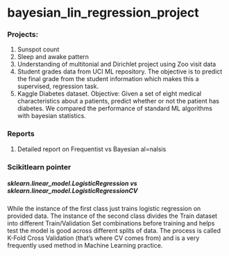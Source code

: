 # bayesian_lin_regression_project
### Projects:
1. Sunspot count
2. Sleep and awake pattern
3. Understanding of multitonial and Dirichlet project using Zoo visit data
4. Student grades data from UCI ML repository. The objective is to predict the final grade from the student information which makes this a supervised, regression task.
5. Kaggle Diabetes dataset. Objective: Given a set of eight medical characteristics about a patients, predict whether or not the patient has diabetes. We compared the performance of standard ML algorithms with bayesian statistics.

### Reports
1. Detailed report on Frequentist vs Bayesian al=nalsis

### Scikitlearn pointer
##### sklearn.linear_model.LogisticRegression vs sklearn.linear_model.LogisticRegressionCV
While the instance of the first class just trains logistic regression on provided data. The instance of the second class divides the Train dataset into different Train/Validation Set combinations before training and helps test the model is good across different splits of data. The process is called K-Fold Cross Validation (that’s where CV comes from) and is a very frequently used method in Machine Learning practice.
